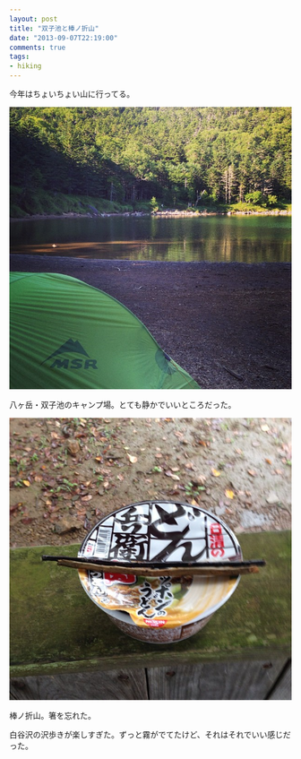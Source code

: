 ```yaml
---
layout: post
title: "双子池と棒ノ折山"
date: "2013-09-07T22:19:00"
comments: true
tags: 
- hiking
---
```


今年はちょいちょい山に行ってる。

<!--more-->

![双子池](/images/post/yama-1.jpg)

八ヶ岳・双子池のキャンプ場。とても静かでいいところだった。

![箸を忘れた](/images/post/yama-2.jpg)

棒ノ折山。箸を忘れた。

白谷沢の沢歩きが楽しすぎた。ずっと霧がでてたけど、それはそれでいい感じだった。
